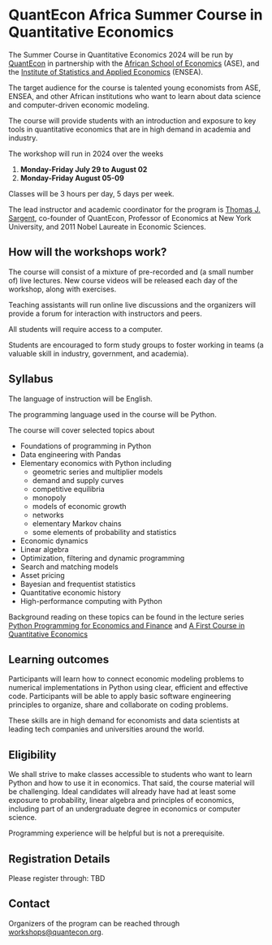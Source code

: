 # QuantEcon Africa Summer Course in Quantitative Economics

The Summer Course in Quantitative Economics 2024 will be run by
[QuantEcon](https://quantecon.org/) in partnership with the [African School of
Economics](https://africanschoolofeconomics.com/) (ASE), and the [Institute of
Statistics and Applied Economics](https://ensea.ed.ci/) (ENSEA).  

The target audience for the course is talented young economists from ASE, ENSEA, and
other African institutions who want to learn about data science and
computer-driven economic modeling.  

The course will provide students with an introduction and exposure to key
tools in quantitative economics that are in high demand in academia and
industry.

The workshop will run in 2024 over the weeks

1. **Monday-Friday July 29 to August 02**
2. **Monday-Friday August 05-09**

Classes will be 3 hours per day, 5 days per week. 

The lead instructor and academic coordinator for the program is [Thomas J.
Sargent](http://www.tomsargent.com/), co-founder of QuantEcon, Professor of
Economics at New York University, and 2011 Nobel Laureate in Economic
Sciences.


## How will the workshops work? 

The  course will consist of a mixture of pre-recorded and (a small number of) live
lectures.  New course videos will be released each day of the workshop, along
with exercises.

Teaching assistants will run online live discussions and the organizers will
provide a forum for interaction with instructors and peers.  

All students will require access to a computer.

Students are encouraged to form study groups to foster working in teams (a
valuable skill in industry, government, and academia). 


## Syllabus

The language of instruction will be English.  

The programming language used in the course will be Python.

The course will cover selected topics about 

* Foundations of programming in Python
* Data engineering with Pandas
* Elementary economics with Python including 
    * geometric series and multiplier models 
    * demand and supply curves
    * competitive equilibria
    * monopoly 
    * models of economic growth
    * networks
    * elementary Markov chains
    * some elements of probability and statistics
* Economic dynamics
* Linear algebra
* Optimization, filtering and dynamic programming 
* Search and matching models
* Asset pricing
* Bayesian and frequentist statistics
* Quantitative economic history
* High-performance computing with Python

Background reading on these topics can be found in the lecture
series [Python Programming for Economics and Finance](https://python-programming.quantecon.org/intro.html) and [A First Course in Quantitative Economics](https://intro.quantecon.org/intro.html)

## Learning outcomes

Participants will learn how to connect economic modeling problems to numerical implementations in Python using clear, efficient and effective code.
Participants will be able to apply basic software engineering principles to organize, share and collaborate on coding problems.

These skills are in high demand for economists and data scientists at leading tech companies and universities around the world.

## Eligibility

We shall strive to make classes accessible to students who want to learn Python and how to use it in economics.  That said, the course material will be challenging.  Ideal candidates will already have had at least some exposure to probability, linear algebra and principles of economics, including part of an undergraduate degree in economics or computer science.  

Programming experience will be helpful but is not a prerequisite.

## Registration Details

Please register through: TBD

## Contact

Organizers of the program can be reached through [workshops@quantecon.org](mailto::workshops@quantecon.org).


